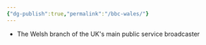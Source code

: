 ```yaml
---
{"dg-publish":true,"permalink":"/bbc-wales/"}
---
```


- The Welsh branch of the UK's main public service broadcaster 